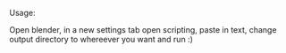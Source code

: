 Usage: 

Open blender, in a new settings tab open scripting, paste in text, change output directory to whereever you want and run :) 

